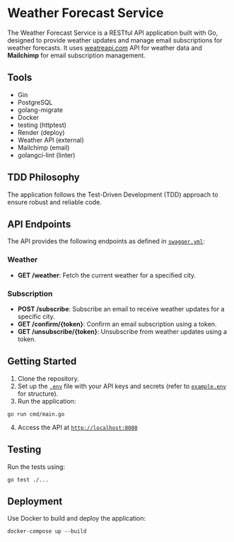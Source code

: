# Weather Forecast Service

The Weather Forecast Service is a RESTful API application built with Go, designed to provide weather updates and manage email subscriptions for weather forecasts. It uses [weatreapi.com](https://www.weatherapi.com/) API for weather data and <b>Mailchimp</b> for email subscription management.

## Tools
* Gin
* PostgreSQL
* golang-migrate
* Docker
* testing (httptest)
* Render (deploy)
* Weather API (external)
* Mailchimp (email)
* golangci-lint (linter)

## TDD Philosophy
The application follows the Test-Driven Development (TDD) approach to ensure robust and reliable code.

## API Endpoints
The API provides the following endpoints as defined in [`swagger.yml`](swagger.yml):

### Weather
- **GET /weather**: Fetch the current weather for a specified city.

### Subscription
- **POST /subscribe**: Subscribe an email to receive weather updates for a specific city.
- **GET /confirm/{token}**: Confirm an email subscription using a token.
- **GET /unsubscribe/{token}**: Unsubscribe from weather updates using a token.

## Getting Started
1. Clone the repository.
2. Set up the [`.env`](.env) file with your API keys and secrets (refer to [`example.env`](example.env) for structure).
3. Run the application:
```
go run cmd/main.go
```
4. Access the API at [`http://localhost:8080`](http://localhost:8080)

## Testing
Run the tests using:
```
go test ./...
```

## Deployment
Use Docker to build and deploy the application:
```
docker-compose up --build
```
